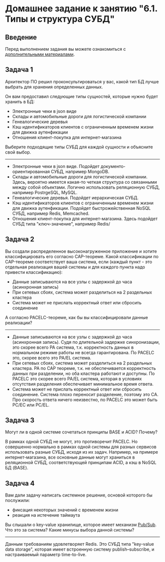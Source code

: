 # Домашнее задание к занятию "6.1. Типы и структура СУБД"

## Введение

Перед выполнением задания вы можете ознакомиться с 
[дополнительными материалами](https://github.com/netology-code/virt-homeworks/tree/master/additional/README.md).

## Задача 1

Архитектор ПО решил проконсультироваться у вас, какой тип БД 
лучше выбрать для хранения определенных данных.

Он вам предоставил следующие типы сущностей, которые нужно будет хранить в БД:

- Электронные чеки в json виде
- Склады и автомобильные дороги для логистической компании
- Генеалогические деревья
- Кэш идентификаторов клиентов с ограниченным временем жизни для движка аутенфикации
- Отношения клиент-покупка для интернет-магазина

Выберите подходящие типы СУБД для каждой сущности и объясните свой выбор.

---

- Электронные чеки в json виде. Подойдет документо-ориентированная СУБД, например MongoDB.
- Склады и автомобильные дороги для логистической компании. Здесь, вероятно имеется какая-то четкая структура со связанными между собой объектами. Логично использовать реляционную СУБД, например PostrgeSQL, MySQL.
- Генеалогические деревья. Подойдет иерархическая СУБД.
- Кэш идентификаторов клиентов с ограниченным временем жизни для движка аутенфикации. Подойдет быстрожейственная NoSQL СУБД, например Redis, Memcached.
- Отношения клиент-покупка для интернет-магазина. Здесь подойдет СУБД типа "ключ-значение", например Redis/

## Задача 2

Вы создали распределенное высоконагруженное приложение и хотите классифицировать его согласно 
CAP-теореме. Какой классификации по CAP-теореме соответствует ваша система, если 
(каждый пункт - это отдельная реализация вашей системы и для каждого пункта надо привести классификацию):

- Данные записываются на все узлы с задержкой до часа (асинхронная запись)
- При сетевых сбоях, система может разделиться на 2 раздельных кластера
- Система может не прислать корректный ответ или сбросить соединение

А согласно PACELC-теореме, как бы вы классифицировали данные реализации?

---

- Данные записываются на все узлы с задержкой до часа (асинхронная запись). Судя по длительной задержке синхронизации, это скорее всего PA система, т.к. корректность данных в нормальном режиме работы не всегда гарантирована. По PACELC это, скорее всего это PA/EL система.
- При сетевых сбоях, система может разделиться на 2 раздельных кластера. PA по CAP теореме, т.к. не обеспечивается корректность данных при разделении, но оба кластера работают и доступны. По PACELC это скорее всего PA/EL система, которая в условиях отсутствия разделения обеспечивает минимальное время ответа.
- Система может не прислать корректный ответ или сбросить соединение. Система плохо переносит разделение, поэтому это CA. Про скорость ответа ничего неизвестно, по PACELC это может быть PC/EC или PC/EL.


## Задача 3

Могут ли в одной системе сочетаться принципы BASE и ACID? Почему?

В рамках одной СУБД не могут, это противоречит PACELC. Но совершенно нормально в рамках одной системы для разных сервисов использовать разные СУБД, исходя из их задач. Например, на примере интернет-магазина, все основные данные могут храниться в реляционной СУБД, соответствующей принципам ACID, а кэш в NoSQL БД (BASE).

## Задача 4

Вам дали задачу написать системное решение, основой которого бы послужили:

- фиксация некоторых значений с временем жизни
- реакция на истечение таймаута

Вы слышали о key-value хранилище, которое имеет механизм [Pub/Sub](https://habr.com/ru/post/278237/). 
Что это за система? Какие минусы выбора данной системы?

---

Данным требованиям удовлетворяет Redis. Это СУБД типа "key-value data storage", которая имеет встроенную систему publish–subscribe, и настраиваемый параметр time-to-live.

